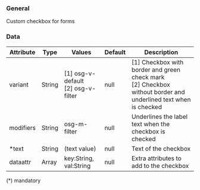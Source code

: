 ### General
Custom checkbox for forms

### Data
| Attribute | Type | Values | Default | Description |
|---|---|---|---|---|
| variant | String | [1] osg-v-default  <br> [2] osg-v-filter | null | [1] Checkbox with border and green check mark <br> [2] Checkbox without border and underlined text when is checked |
| modifiers | String | osg-m-filter | null | Underlines the label text when the checkbox is checked |
| *text | String | (text value) | null | Text of the checkbox |
| dataattr | Array | key:String, val:String | null | Extra attributes to add to the checkbox |

(*) mandatory
